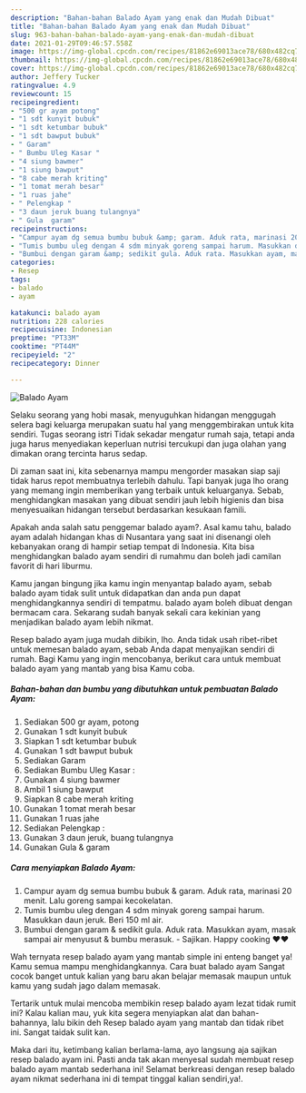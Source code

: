 ```yaml
---
description: "Bahan-bahan Balado Ayam yang enak dan Mudah Dibuat"
title: "Bahan-bahan Balado Ayam yang enak dan Mudah Dibuat"
slug: 963-bahan-bahan-balado-ayam-yang-enak-dan-mudah-dibuat
date: 2021-01-29T09:46:57.558Z
image: https://img-global.cpcdn.com/recipes/81862e69013ace78/680x482cq70/balado-ayam-foto-resep-utama.jpg
thumbnail: https://img-global.cpcdn.com/recipes/81862e69013ace78/680x482cq70/balado-ayam-foto-resep-utama.jpg
cover: https://img-global.cpcdn.com/recipes/81862e69013ace78/680x482cq70/balado-ayam-foto-resep-utama.jpg
author: Jeffery Tucker
ratingvalue: 4.9
reviewcount: 15
recipeingredient:
- "500 gr ayam potong"
- "1 sdt kunyit bubuk"
- "1 sdt ketumbar bubuk"
- "1 sdt bawput bubuk"
- " Garam"
- " Bumbu Uleg Kasar "
- "4 siung bawmer"
- "1 siung bawput"
- "8 cabe merah kriting"
- "1 tomat merah besar"
- "1 ruas jahe"
- " Pelengkap "
- "3 daun jeruk buang tulangnya"
- " Gula  garam"
recipeinstructions:
- "Campur ayam dg semua bumbu bubuk &amp; garam. Aduk rata, marinasi 20 menit. Lalu goreng sampai kecokelatan."
- "Tumis bumbu uleg dengan 4 sdm minyak goreng sampai harum. Masukkan daun jeruk. Beri 150 ml air."
- "Bumbui dengan garam &amp; sedikit gula. Aduk rata. Masukkan ayam, masak sampai air menyusut &amp; bumbu merasuk. Sajikan. Happy cooking ❤❤"
categories:
- Resep
tags:
- balado
- ayam

katakunci: balado ayam 
nutrition: 228 calories
recipecuisine: Indonesian
preptime: "PT33M"
cooktime: "PT44M"
recipeyield: "2"
recipecategory: Dinner

---
```



![Balado Ayam](https://img-global.cpcdn.com/recipes/81862e69013ace78/680x482cq70/balado-ayam-foto-resep-utama.jpg)

Selaku seorang yang hobi masak, menyuguhkan hidangan menggugah selera bagi keluarga merupakan suatu hal yang menggembirakan untuk kita sendiri. Tugas seorang istri Tidak sekadar mengatur rumah saja, tetapi anda juga harus menyediakan keperluan nutrisi tercukupi dan juga olahan yang dimakan orang tercinta harus sedap.

Di zaman  saat ini, kita sebenarnya mampu mengorder masakan siap saji tidak harus repot membuatnya terlebih dahulu. Tapi banyak juga lho orang yang memang ingin memberikan yang terbaik untuk keluarganya. Sebab, menghidangkan masakan yang dibuat sendiri jauh lebih higienis dan bisa menyesuaikan hidangan tersebut berdasarkan kesukaan famili. 



Apakah anda salah satu penggemar balado ayam?. Asal kamu tahu, balado ayam adalah hidangan khas di Nusantara yang saat ini disenangi oleh kebanyakan orang di hampir setiap tempat di Indonesia. Kita bisa menghidangkan balado ayam sendiri di rumahmu dan boleh jadi camilan favorit di hari liburmu.

Kamu jangan bingung jika kamu ingin menyantap balado ayam, sebab balado ayam tidak sulit untuk didapatkan dan anda pun dapat menghidangkannya sendiri di tempatmu. balado ayam boleh dibuat dengan bermacam cara. Sekarang sudah banyak sekali cara kekinian yang menjadikan balado ayam lebih nikmat.

Resep balado ayam juga mudah dibikin, lho. Anda tidak usah ribet-ribet untuk memesan balado ayam, sebab Anda dapat menyajikan sendiri di rumah. Bagi Kamu yang ingin mencobanya, berikut cara untuk membuat balado ayam yang mantab yang bisa Kamu coba.

<!--inarticleads1-->

##### Bahan-bahan dan bumbu yang dibutuhkan untuk pembuatan Balado Ayam:

1. Sediakan 500 gr ayam, potong
1. Gunakan 1 sdt kunyit bubuk
1. Siapkan 1 sdt ketumbar bubuk
1. Gunakan 1 sdt bawput bubuk
1. Sediakan  Garam
1. Sediakan  Bumbu Uleg Kasar :
1. Gunakan 4 siung bawmer
1. Ambil 1 siung bawput
1. Siapkan 8 cabe merah kriting
1. Gunakan 1 tomat merah besar
1. Gunakan 1 ruas jahe
1. Sediakan  Pelengkap :
1. Gunakan 3 daun jeruk, buang tulangnya
1. Gunakan  Gula &amp; garam




<!--inarticleads2-->

##### Cara menyiapkan Balado Ayam:

1. Campur ayam dg semua bumbu bubuk &amp; garam. Aduk rata, marinasi 20 menit. Lalu goreng sampai kecokelatan.
1. Tumis bumbu uleg dengan 4 sdm minyak goreng sampai harum. Masukkan daun jeruk. Beri 150 ml air.
1. Bumbui dengan garam &amp; sedikit gula. Aduk rata. Masukkan ayam, masak sampai air menyusut &amp; bumbu merasuk. - Sajikan. Happy cooking ❤❤




Wah ternyata resep balado ayam yang mantab simple ini enteng banget ya! Kamu semua mampu menghidangkannya. Cara buat balado ayam Sangat cocok banget untuk kalian yang baru akan belajar memasak maupun untuk kamu yang sudah jago dalam memasak.

Tertarik untuk mulai mencoba membikin resep balado ayam lezat tidak rumit ini? Kalau kalian mau, yuk kita segera menyiapkan alat dan bahan-bahannya, lalu bikin deh Resep balado ayam yang mantab dan tidak ribet ini. Sangat taidak sulit kan. 

Maka dari itu, ketimbang kalian berlama-lama, ayo langsung aja sajikan resep balado ayam ini. Pasti anda tak akan menyesal sudah membuat resep balado ayam mantab sederhana ini! Selamat berkreasi dengan resep balado ayam nikmat sederhana ini di tempat tinggal kalian sendiri,ya!.

